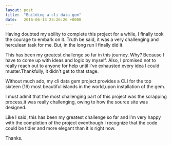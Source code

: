 ```yaml
---
layout: post
title:  "Building a cli data gem"
date:   2016-06-13 23:26:26 +0000
---
```



Having doubted my ability to complete this project for a while, I finally took the courage to embark on it. Truth be said, it was a very challenging and herculean task for me. But, in the long run I finally did it.

This has been my greatest challenge so far in this journey. Why? Because I have to come up with ideas and logic by myself. Also, I promised not to really reach out to anyone for help until I've exhausted every idea I could muster.Thankfully, it didn't get to that stage.

Without much ado, my cli data gem project provides a CLI for the top sixteen (16) most beautiful islands in the world,upon installation of the gem.

I must admit that the most challenging part of this project was the scrapping process,it was really challenging, owing to how the source site was designed.

Like I said, this has been my greatest challenge so far and I'm very happy with the completion of the project eventhough I recognize that the code could be tidier and more elegant than it is right now.

Thanks.
